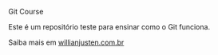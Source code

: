 Git Course

Este é um repositório teste para ensinar como o Git funciona.

Saiba mais em [willianjusten.com.br](http://willianjusten.com.br)

